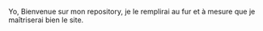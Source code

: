 Yo, Bienvenue sur mon repository, je le remplirai au fur et à mesure que je maîtriserai bien le site.

